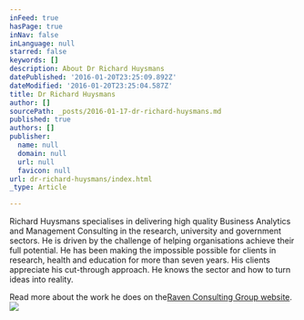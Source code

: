```yaml
---
inFeed: true
hasPage: true
inNav: false
inLanguage: null
starred: false
keywords: []
description: About Dr Richard Huysmans
datePublished: '2016-01-20T23:25:09.892Z'
dateModified: '2016-01-20T23:25:04.587Z'
title: Dr Richard Huysmans
author: []
sourcePath: _posts/2016-01-17-dr-richard-huysmans.md
published: true
authors: []
publisher:
  name: null
  domain: null
  url: null
  favicon: null
url: dr-richard-huysmans/index.html
_type: Article

---
```

Richard
Huysmans specialises in delivering high quality Business Analytics and 
Management Consulting in the research, university and government 
sectors. He is driven by the challenge of helping organisations achieve 
their full potential. He has been making the impossible possible for 
clients in research, health and education for more than seven years. His
clients appreciate his cut-through approach. He knows the sector and 
how to turn ideas into reality.

Read more about the work he does on the[Raven Consulting Group website][0].
![](https://the-grid-user-content.s3-us-west-2.amazonaws.com/79fc5057-be69-401a-ad2b-82e36b70b194.jpg)

[0]: www.ravencg.com.au